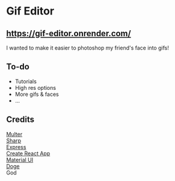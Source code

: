 # Gif Editor

## https://gif-editor.onrender.com/

I wanted to make it easier to photoshop my friend's face into gifs!

## To-do

- Tutorials
- High res options
- More gifs & faces
- ...

## Credits

[Multer](https://github.com/expressjs/multer)  
[Sharp](https://sharp.pixelplumbing.com/)  
[Express](https://expressjs.com/)  
[Create React App](https://github.com/facebook/create-react-app)  
[Material UI](https://mui.com/)  
[Doge](https://i.imgur.com/AOVMsp7b.jpg)  
God